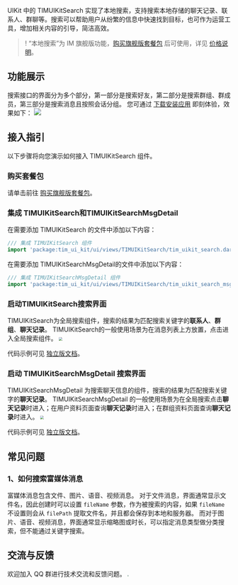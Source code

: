 UIKit 中的 TIMUIKitSearch 实现了本地搜索，支持搜索本地存储的聊天记录、联系人、群聊等。搜索可以帮助用户从纷繁的信息中快速找到目标，也可作为运营工具，增加相关内容的引导，简洁高效。

>! “本地搜索”为 IM 旗舰版功能，[购买旗舰版套餐包](https://buy.cloud.tencent.com/avc?from=17473) 后可使用，详见 [价格说明](https://cloud.tencent.com/document/product/269/11673?from=17175#.E5.9F.BA.E7.A1.80.E6.9C.8D.E5.8A.A1.E8.AF.A6.E6.83.85)。


## 功能展示
搜索接口的界面分为多个部分，第一部分是搜索好友，第二部分是搜索群组、群成员，第三部分是搜索消息且按照会话分组。
您可通过 [下载安装应用](https://cloud.tencent.com/document/product/269/36852) 即刻体验，效果如下：
![](https://qcloudimg.tencent-cloud.cn/raw/11fadc4fdf8ff39b60f07009c23132d0.gif)

## 接入指引
以下步骤将向您演示如何接入 TIMUIKitSearch 组件。

### 购买套餐包
请单击前往 [购买旗舰版套餐包](https://cloud.tencent.com/document/product/269/32458)。

### 集成 TIMUIKitSearch和TIMUIKitSearchMsgDetail
在需要添加 TIMUIKitSearch 的文件中添加以下内容：
```dart
/// 集成 TIMUIKitSearch 组件
import 'package:tim_ui_kit/ui/views/TIMUIKitSearch/tim_uikit_search.dart';             
```
在需要添加 TIMUIKitSearchMsgDetail的文件中添加以下内容：
```dart
/// 集成 TIMUIKitSearchMsgDetail 组件
import 'package:tim_ui_kit/ui/views/TIMUIKitSearch/tim_uikit_search_msg_detail.dart';           
```

### 启动TIMUIKitSearch搜索界面
TIMUIKitSearch为全局搜索组件，搜索的结果为匹配搜索关键字的**联系人**、**群组**、**聊天记录**。
TIMUIKitSearch的一般使用场景为在消息列表上方放置，点击进入全局搜索组件。
<img src="https://qcloudimg.tencent-cloud.cn/raw/1e9aab6e5e1f33704e67bcc545c88785.png" style="zoom:50%;"/>


代码示例可见 [独立版文档](https://comm.qq.com/im/doc/flutter/uikit-sdk-api/TIMUIKitSearch/)。

### 启动 TIMUIKitSearchMsgDetail 搜索界面
TIMUIKitSearchMsgDetail 为搜索聊天信息的组件，搜索的结果为匹配搜索关键字的**聊天记录**。
TIMUIKitSearchMsgDetail 的一般使用场景为在全局搜索点击**聊天记录**时进入；在用户资料页面查询**聊天记录**时进入；在群组资料页面查询**聊天记录**时进入。
<img src="https://qcloudimg.tencent-cloud.cn/raw/4923c2696d491ceafb1fd6cd234a0e3a.png" style="zoom:50%;"/>

代码示例可见 [独立版文档](https://comm.qq.com/im/doc/flutter/uikit-sdk-api/TIMUIKitSearch/)。

## 常见问题
### 1、如何搜索富媒体消息
富媒体消息包含文件、图片、语音、视频消息。
对于文件消息，界面通常显示文件名，因此创建时可以设置 `fileName` 参数，作为被搜索的内容，如果 `fileName` 不设置则会从 `filePath` 提取文件名，并且都会保存到本地和服务器。
而对于图片、语音、视频消息，界面通常显示缩略图或时长，可以指定消息类型做分类搜索，但不能通过关键字搜索。

[](id:feedback)
## 交流与反馈
欢迎加入 QQ 群进行技术交流和反馈问题。
<img src="https://qcloudimg.tencent-cloud.cn/raw/c97611d74aa0e836f9d4ca42a447e8bc.png" style="zoom:20%;"/>
